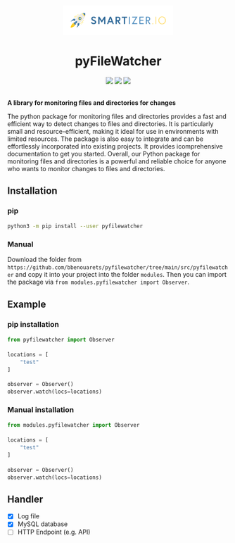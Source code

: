 <p align="center">
  <a href="https://github.com/bbenouarets/pyfilewatcher">
    <img alt="pyFileWatcher" src="./.smartizer/logo.png" width="250" />
  </a>
</p>

<h1 align="center">
  pyFileWatcher
</h1>

<div align="center">
    <img src="https://img.shields.io/github/downloads/bbenouarets/pyfilewatcher/total?style=for-the-badge" />
    <img src="https://img.shields.io/github/last-commit/bbenouarets/pyfilewatcher?color=%231BCBF2&style=for-the-badge" />
    <img src="https://img.shields.io/github/issues/bbenouarets/pyfilewatcher?style=for-the-badge" />
</div>

<br />

**A library for monitoring files and directories for changes**


The python package for monitoring files and directories provides a fast and efficient way to detect changes to files and directories. It is particularly small and resource-efficient, making it ideal for use in environments with limited resources.
The package is also easy to integrate and can be effortlessly incorporated into existing projects. It provides icomprehensive documentation to get you started.
Overall, our Python package for monitoring files and directories is a powerful and reliable choice for anyone who wants to monitor changes to files and directories.

## Installation

### pip

```bash
python3 -m pip install --user pyfilewatcher
```

### Manual

Download the folder from `https://github.com/bbenouarets/pyfilewatcher/tree/main/src/pyfilewatcher` and copy it into your project into the folder `modules`.
Then you can import the package via `from modules.pyfilewatcher import Observer`.

## Example

### pip installation

```python
from pyfilewatcher import Observer

locations = [
    "test"
]

observer = Observer()
observer.watch(locs=locations)
```

### Manual installation

```python
from modules.pyfilewatcher import Observer

locations = [
    "test"
]

observer = Observer()
observer.watch(locs=locations)
```

## Handler

- [x] Log file
- [x] MySQL database
- [ ] HTTP Endpoint (e.g. API)